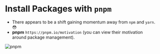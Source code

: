 # Install Packages with `pnpm`

- There appears to be a shift gaining momentum away from `npm` and `yarn`. 😳
- **pnpm** `https://pnpm.io/motivation` (you can view their motivation around package management).

![pnpm](https://user-images.githubusercontent.com/10120600/199129633-5e26f510-f497-4d5e-935a-614eb9a527a8.png)
